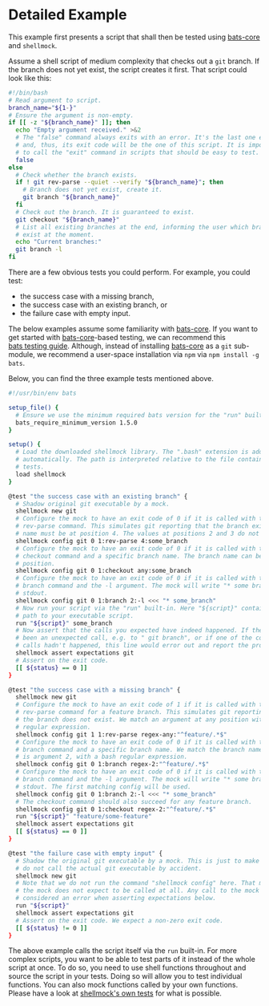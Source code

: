 <!---
  Copyright (c) 2022 - for information on the respective copyright owner
  see the NOTICE file or the repository
  https://github.com/boschresearch/shellmock

  Licensed under the Apache License, Version 2.0 (the "License"); you may not
  use this file except in compliance with the License. You may obtain a copy of
  the License at

    http://www.apache.org/licenses/LICENSE-2.0

  Unless required by applicable law or agreed to in writing, software
  distributed under the License is distributed on an "AS IS" BASIS, WITHOUT
  WARRANTIES OR CONDITIONS OF ANY KIND, either express or implied. See the
  License for the specific language governing permissions and limitations under
  the License.
-->

# Detailed Example

This example first presents a script that shall then be tested using [bats-core]
and `shellmock`.

Assume a shell script of medium complexity that checks out a `git` branch.
If the branch does not yet exist, the script creates it first.
That script could look like this:

```bash
#!/bin/bash
# Read argument to script.
branch_name="${1-}"
# Ensure the argument is non-empty.
if [[ -z "${branch_name}" ]]; then
  echo "Empty argument received." >&2
  # The "false" command always exits with an error. It's the last one executed
  # and, thus, its exit code will be the one of this script. It is important not
  # to call the "exit" command in scripts that should be easy to test.
  false
else
  # Check whether the branch exists.
  if ! git rev-parse --quiet --verify "${branch_name}"; then
    # Branch does not yet exist, create it.
    git branch "${branch_name}"
  fi
  # Check out the branch. It is guaranteed to exist.
  git checkout "${branch_name}"
  # List all existing branches at the end, informing the user which branches
  # exist at the moment.
  echo "Current branches:"
  git branch -l
fi
```

There are a few obvious tests you could perform.
For example, you could test:

- the success case with a missing branch,
- the success case with an existing branch, or
- the failure case with empty input.

The below examples assume some familiarity with [bats-core].
If you want to get started with [bats-core]-based testing, we can recommend this
[bats testing guide][bats-guide].
Although, instead of installing [bats-core] as a `git` sub-module, we recommend
a user-space installation via `npm` via `npm install -g bats`.

Below, you can find the three example tests mentioned above.

```bash
#!/usr/bin/env bats

setup_file() {
  # Ensure we use the minimum required bats version for the "run" built-in.
  bats_require_minimum_version 1.5.0
}

setup() {
  # Load the downloaded shellmock library. The ".bash" extension is added
  # automatically. The path is interpreted relative to the file containing the
  # tests.
  load shellmock
}

@test "the success case with an existing branch" {
  # Shadow original git executable by a mock.
  shellmock new git
  # Configure the mock to have an exit code of 0 if it is called with the
  # rev-parse command. This simulates git reporting that the branch exists. The
  # name must be at position 4. The values at positions 2 and 3 do not matter.
  shellmock config git 0 1:rev-parse 4:some_branch
  # Configure the mock to have an exit code of 0 if it is called with the
  # checkout command and a specific branch name. The branch name can be at any
  # position.
  shellmock config git 0 1:checkout any:some_branch
  # Configure the mock to have an exit code of 0 if it is called with the
  # branch command and the -l argument. The mock will write "* some branch" to
  # stdout.
  shellmock config git 0 1:branch 2:-l <<< "* some_branch"
  # Now run your script via the "run" built-in. Here "${script}" contains the
  # path to your executable script.
  run "${script}" some_branch
  # Now assert that the calls you expected have indeed happened. If there had
  # been an unexpected call, e.g. to " git branch", or if one of the configured
  # calls hadn't happened, this line would error out and report the problem.
  shellmock assert expectations git
  # Assert on the exit code.
  [[ ${status} == 0 ]]
}

@test "the success case with a missing branch" {
  shellmock new git
  # Configure the mock to have an exit code of 1 if it is called with the
  # rev-parse command for a feature branch. This simulates git reporting that
  # the branch does not exist. We match an argument at any position with a bash
  # regular expression.
  shellmock config git 1 1:rev-parse regex-any:"^feature/.*$"
  # Configure the mock to have an exit code of 0 if it is called with the
  # branch command and a specific branch name. We match the branch name, which
  # is argument 2, with a bash regular expression.
  shellmock config git 0 1:branch regex-2:"^feature/.*$"
  # Configure the mock to have an exit code of 0 if it is called with the
  # branch command and the -l argument. The mock will write "* some branch" to
  # stdout. The first matching config will be used.
  shellmock config git 0 1:branch 2:-l <<< "* some_branch"
  # The checkout command should also succeed for any feature branch.
  shellmock config git 0 1:checkout regex-2:"^feature/.*$"
  run "${script}" "feature/some-feature"
  shellmock assert expectations git
  [[ ${status} == 0 ]]
}

@test "the failure case with empty input" {
  # Shadow the original git executable by a mock. This is just to make sure we
  # do not call the actual git executable by accident.
  shellmock new git
  # Note that we do not run the command "shellmock config" here. That means that
  # the mock does not expect to be called at all. Any call to the mock would be
  # considered an error when asserting expectations below.
  run "${script}"
  shellmock assert expectations git
  # Assert on the exit code. We expect a non-zero exit code.
  [[ ${status} != 0 ]]
}
```

The above example calls the script itself via the `run` built-in.
For more complex scripts, you want to be able to test parts of it instead of the
whole script at once.
To do so, you need to use shell functions throughout and source the script in
your tests.
Doing so will allow you to test individual functions.
You can also mock functions called by your own functions.
Please have a look at [shellmock's own tests][shellmock-tests] for what is
possible.

<!-- link-category: how to set up and use -->

[bats-core]: https://bats-core.readthedocs.io/ "bats core website"
[bats-guide]: https://bats-core.readthedocs.io/en/stable/tutorial.html "bats guide"
[shellmock-tests]: ../tests/main.bats "shellmock tests"
